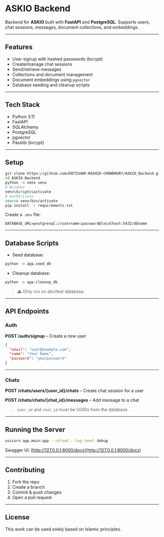 # ASKIO Backend

Backend for **ASKIO** built with **FastAPI** and **PostgreSQL**. Supports users, chat sessions, messages, document collections, and embeddings.

---

## Features

- User signup with hashed passwords (bcrypt)  
- Create/manage chat sessions  
- Send/retrieve messages  
- Collections and document management  
- Document embeddings using `pgvector`  
- Database seeding and cleanup scripts  

---

## Tech Stack

- Python 3.11  
- FastAPI  
- SQLAlchemy  
- PostgreSQL  
- pgvector  
- Passlib (bcrypt)  

---

## Setup

```bash
git clone https://github.com/ENTISHAR-RASHID-CHOWDHURY/ASKIO_Backend.git
cd ASKIO-Backend
python -m venv venv
# Windows
venv\Scripts\activate
# macOS/Linux
source venv/bin/activate
pip install -r requirements.txt
````

Create a `.env` file:

```
DATABASE_URL=postgresql://username:password@localhost:5432/dbname
```

---

## Database Scripts

* Seed database:

```bash
python -m app.seed_db
```

* Cleanup database:

```bash
python -m app.cleanup_db
```

> ⚠️ Only run on dev/test database.

---

## API Endpoints

### Auth

**POST /auth/signup** – Create a new user

```json
{
  "email": "user@example.com",
  "name": "Your Name",
  "password": "yourpassword"
}
```

---

### Chats

**POST /chats/users/{user\_id}/chats** – Create chat session for a user

**POST /chats/chats/{chat\_id}/messages** – Add message to a chat

> `user_id` and `chat_id` must be UUIDs from the database.

---

## Running the Server

```bash
uvicorn app.main:app --reload --log-level debug
```

Swagger UI: [http://127.0.0.1:8000/docs](http://127.0.0.1:8000/docs)

---

## Contributing

1. Fork the repo
2. Create a branch
3. Commit & push changes
4. Open a pull request

---

## License

This work can be used solely based on Islamic principles.
